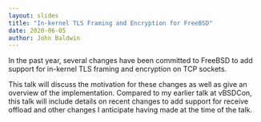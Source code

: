 ```yaml
---
layout: slides
title: "In-kernel TLS Framing and Encryption for FreeBSD"
date: 2020-06-05
author: John Baldwin
---
```

In the past year, several changes have been committed to FreeBSD to add support for in-kernel TLS framing and encryption on TCP sockets.

This talk will discuss the motivation for these changes as well as give an overview of the implementation. Compared to my earlier talk at vBSDCon, this talk will include details on recent changes to add support for receive offload and other changes I anticipate having made at the time of the talk.
